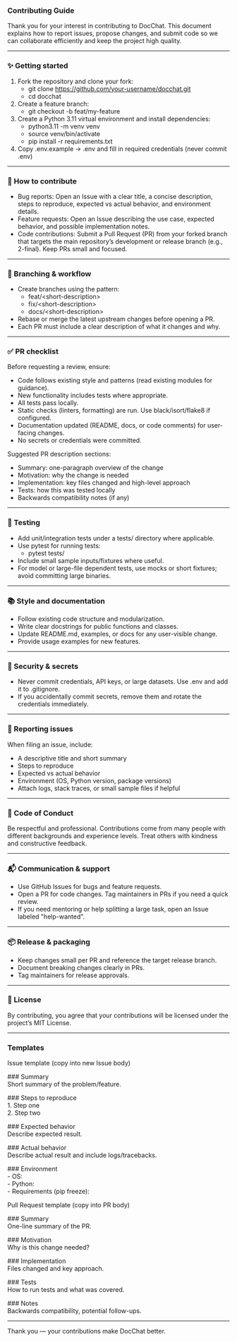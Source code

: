 ### **Contributing Guide**

Thank you for your interest in contributing to DocChat. This document explains how to report issues, propose changes, and submit code so we can collaborate efficiently and keep the project high quality.

---

### **✨ Getting started**

1. Fork the repository and clone your fork:  
   * git clone https://github.com/your-username/docchat.git  
   * cd docchat  
2. Create a feature branch:  
   * git checkout \-b feat/my-feature  
3. Create a Python 3.11 virtual environment and install dependencies:  
   * python3.11 \-m venv venv  
   * source venv/bin/activate  
   * pip install \-r requirements.txt  
4. Copy .env.example → .env and fill in required credentials (never commit .env)

---

### **🧭 How to contribute**

* Bug reports: Open an Issue with a clear title, a concise description, steps to reproduce, expected vs actual behavior, and environment details.  
* Feature requests: Open an Issue describing the use case, expected behavior, and possible implementation notes.  
* Code contributions: Submit a Pull Request (PR) from your forked branch that targets the main repository’s development or release branch (e.g., 2-final). Keep PRs small and focused.

---

### **🧩 Branching & workflow**

* Create branches using the pattern:  
  * feat/\<short-description\>  
  * fix/\<short-description\>  
  * docs/\<short-description\>  
* Rebase or merge the latest upstream changes before opening a PR.  
* Each PR must include a clear description of what it changes and why.

---

### **✅ PR checklist**

Before requesting a review, ensure:

* Code follows existing style and patterns (read existing modules for guidance).  
* New functionality includes tests where appropriate.  
* All tests pass locally.  
* Static checks (linters, formatting) are run. Use black/isort/flake8 if configured.  
* Documentation updated (README, docs, or code comments) for user-facing changes.  
* No secrets or credentials were committed.

Suggested PR description sections:

* Summary: one-paragraph overview of the change  
* Motivation: why the change is needed  
* Implementation: key files changed and high-level approach  
* Tests: how this was tested locally  
* Backwards compatibility notes (if any)

---

### **🧪 Testing**

* Add unit/integration tests under a tests/ directory where applicable.  
* Use pytest for running tests:  
  * pytest tests/  
* Include small sample inputs/fixtures where useful.  
* For model or large-file dependent tests, use mocks or short fixtures; avoid committing large binaries.

---

### **📚 Style and documentation**

* Follow existing code structure and modularization.  
* Write clear docstrings for public functions and classes.  
* Update README.md, examples, or docs for any user-visible change.  
* Provide usage examples for new features.

---

### 

### **🔐 Security & secrets**

* Never commit credentials, API keys, or large datasets. Use .env and add it to .gitignore.  
* If you accidentally commit secrets, remove them and rotate the credentials immediately.

---

### **🐛 Reporting issues**

When filing an issue, include:

* A descriptive title and short summary  
* Steps to reproduce  
* Expected vs actual behavior  
* Environment (OS, Python version, package versions)  
* Attach logs, stack traces, or small sample files if helpful

---

### **👥 Code of Conduct**

Be respectful and professional. Contributions come from many people with different backgrounds and experience levels. Treat others with kindness and constructive feedback.

---

### **📬 Communication & support**

* Use GitHub Issues for bugs and feature requests.  
* Open a PR for code changes. Tag maintainers in PRs if you need a quick review.  
* If you need mentoring or help splitting a large task, open an Issue labeled "help-wanted".

---

### **📦 Release & packaging**

* Keep changes small per PR and reference the target release branch.  
* Document breaking changes clearly in PRs.  
* Tag maintainers for release approvals.

---

### 

### 

### **🧾 License**

By contributing, you agree that your contributions will be licensed under the project’s MIT License.

---

### **Templates**

Issue template (copy into new Issue body)

\#\#\# Summary  
Short summary of the problem/feature.

\#\#\# Steps to reproduce  
1\. Step one  
2\. Step two

\#\#\# Expected behavior  
Describe expected result.

\#\#\# Actual behavior  
Describe actual result and include logs/tracebacks.

\#\#\# Environment  
\- OS:  
\- Python:  
\- Requirements (pip freeze):

Pull Request template (copy into PR body)

\#\#\# Summary  
One-line summary of the PR.

\#\#\# Motivation  
Why is this change needed?

\#\#\# Implementation  
Files changed and key approach.

\#\#\# Tests  
How to run tests and what was covered.

\#\#\# Notes  
Backwards compatibility, potential follow-ups.

---

Thank you — your contributions make DocChat better. 
